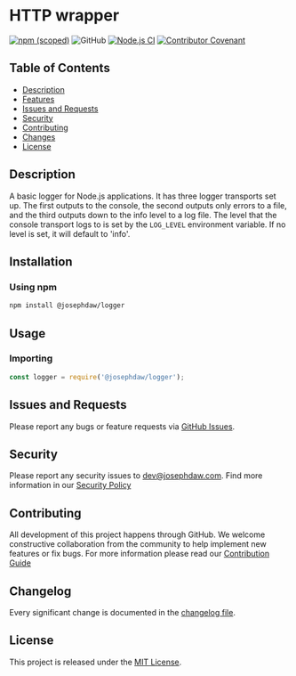 # HTTP wrapper
[![npm (scoped)](https://img.shields.io/npm/v/%40josephdaw/logger?logo=npm)](https://www.npmjs.com/package/@josephdaw/logger)
![GitHub](https://img.shields.io/github/license/josephdaw/logger)
[![Node.js CI](https://github.com/josephdaw/logger/actions/workflows/node-testing.yml/badge.svg)](https://github.com/josephdaw/logger/actions/workflows/node-testing.yml)
[![Contributor Covenant](https://img.shields.io/badge/Contributor%20Covenant-2.1-4baaaa.svg)](code_of_conduct.md)


## Table of Contents
- [Description](#description)
- [Features](#features)
- [Issues and Requests](#issues-and-requests)
- [Security](#security)
- [Contributing](#contributing)
- [Changes](#changelog)
- [License](#license)


## Description
A basic logger for Node.js applications. It has three logger transports set up. The first outputs to the console, the second outputs only errors to a file, and the third outputs down to the info level to a log file. 
The level that the console transport logs to is set by the `LOG_LEVEL` environment variable. If no level is set, it will default to 'info'.

## Installation
### Using npm
```bash
npm install @josephdaw/logger
```

## Usage
### Importing
```javascript
const logger = require('@josephdaw/logger');
```


## Issues and Requests
Please report any bugs or feature requests via [GitHub Issues](https://github.com/josephdaw/logger/issues). 

## Security 
Please report any security issues to [dev@josephdaw.com](mailto:dev@josephdaw.com). Find more information in our [Security Policy](.github/SECURITY.md)

## Contributing
All development of this project happens through GitHub. We welcome constructive collaboration from the community to help implement new features or fix bugs. For more information please read our [Contribution Guide](.github/CONTRIBUTING.md)

## Changelog
Every significant change is documented in the [changelog file](CHANGELOG.md). 

## License
This project is released under the [MIT License](LICENSE).

